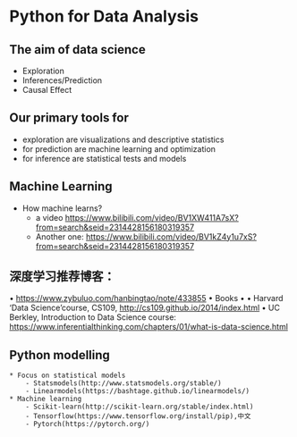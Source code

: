 # Python for Data Analysis

## The aim of data science
* Exploration
* Inferences/Prediction
* Causal Effect

## Our primary tools for
- exploration are visualizations and descriptive statistics
- for prediction are machine learning and optimization
- for inference are statistical tests and models

## Machine Learning
* How machine learns?
  * a video https://www.bilibili.com/video/BV1XW411A7sX?from=search&seid=2314428156180319357
  * Another one: https://www.bilibili.com/video/BV1kZ4y1u7xS?from=search&seid=2314428156180319357

## 深度学习推荐博客：
•	https://www.zybuluo.com/hanbingtao/note/433855
•	Books
    •	<Statistics for Business and Economics>
    •	Harvard ‘Data Science’course, CS109, http://cs109.github.io/2014/index.html
    •	UC Berkley, Introduction to Data Science course: https://www.inferentialthinking.com/chapters/01/what-is-data-science.html

## Python modelling

	* Focus on statistical models
	    - Statsmodels(http://www.statsmodels.org/stable/)
	    - Linearmodels(https://bashtage.github.io/linearmodels/)
	* Machine learning
	    - Scikit-learn(http://scikit-learn.org/stable/index.html)
	    - Tensorflow(https://www.tensorflow.org/install/pip),中文
	    - Pytorch(https://pytorch.org/)